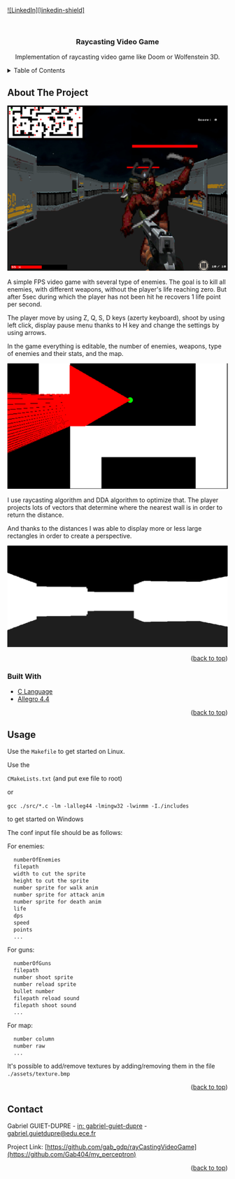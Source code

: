 <div id="top"></div>

[![LinkedIn][linkedin-shield]][linkedin-url]



<!-- PROJECT LOGO -->
<br />
<div align="center">
  <h3 align="center">Raycasting Video Game</h3>

  <p align="center">
    Implementation of raycasting video game like Doom or Wolfenstein 3D.
</div>



<!-- TABLE OF CONTENTS -->
<details>
  <summary>Table of Contents</summary>
  <ol>
    <li>
      <a href="#about-the-project">About The Project</a>
      <ul>
        <li><a href="#built-with">Built With</a></li>
      </ul>
    </li>
    <li><a href="#usage">Usage</a></li>
    <li><a href="#contact">Contact</a></li>
  </ol>
</details>



<!-- ABOUT THE PROJECT -->
## About The Project

![Product Name Screen Shot][schema-network]

A simple FPS video game with several type of enemies.
The goal is to kill all enemies, with different weapons, without the player's life reaching zero. But after 5sec during which the player has not been hit he recovers 1 life point per second.

The player move by using Z, Q, S, D keys (azerty keyboard), shoot by using left click, display pause menu thanks to H key and change the settings by using arrows.

In the game everything is editable, the number of enemies, weapons, type of enemies and their stats, and the map.

![Product Name Screen Shot][loss-function]

I use raycasting algorithm and DDA algorithm to optimize that. The player projects lots of vectors that determine where the nearest wall is in order to return the distance.

And thanks to the distances I was able to display more or less large rectangles in order to create a perspective.

![Product Name Screen Shot][less-texture]


<p align="right">(<a href="#top">back to top</a>)</p>



### Built With


* [C Language](https://fr.wikipedia.org/wiki/C_(langage))
* [Allegro 4.4](https://www.allegro.cc/manual/4/api/)

<p align="right">(<a href="#top">back to top</a>)</p>


<!-- USAGE EXAMPLES -->
## Usage

Use the `Makefile` to get started on Linux.

Use the 

`CMakeLists.txt` (and put exe file to root)

or 

`gcc ./src/*.c -lm -lalleg44 -lmingw32 -lwinmm -I./includes` 

to get started on Windows



The conf input file should be as follows:

For enemies:

      numberOfEnemies
      filepath
      width to cut the sprite
      height to cut the sprite
      number sprite for walk anim
      number sprite for attack anim
      number sprite for death anim
      life
      dps
      speed
      points
      ...

For guns:

      numberOfGuns
      filepath
      number shoot sprite
      number reload sprite
      bullet number
      filepath reload sound
      filepath shoot sound
      ...


For map:

      number column
      number raw
      ...

It's possible to add/remove textures by adding/removing them in the file `./assets/texture.bmp`

<p align="right">(<a href="#top">back to top</a>)</p>


<!-- CONTACT -->
## Contact

Gabriel GUIET-DUPRE - [in: gabriel-guiet-dupre](https://linkedin.com/in/gabriel-guiet-dupre) - gabriel.guietdupre@edu.ece.fr

Project Link: [https://github.com/gab_gdp/rayCastingVideoGame](https://github.com/Gab404/my_perceptron)

<p align="right">(<a href="#top">back to top</a>)</p>



<!-- MARKDOWN LINKS & IMAGES -->
<!-- https://www.markdownguide.org/basic-syntax/#reference-style-links -->
[linkedin-url]: https://linkedin.com/in/gabriel-guiet-dupre
[schema-network]: ./assets/gameplay.png
[loss-function]: ./assets/raycastingDisplay.PNG
[less-texture]: ./assets/lessTexture.png

